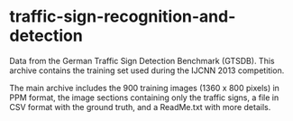 # traffic-sign-recognition-and-detection

Data from the German Traffic Sign Detection Benchmark (GTSDB). This archive contains the training set used during the IJCNN 2013 competition. 

The main archive includes the 900 training images (1360 x 800 pixels) in PPM format, the image sections containing only the traffic signs, a file in CSV format with the ground truth, and a ReadMe.txt with more details.
